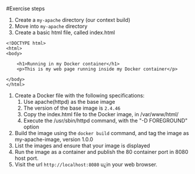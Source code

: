 #Exercise steps

1. Create a `my-apache` directory (our context build)
1. Move into `my-apache` directory
1. Create a basic html file, called index.html

```   
<!DOCTYPE html>
<html>
<body>

    <h1>Running in my Docker container</h1>
    <p>This is my web page running inside my Docker container</p>

</body>
</html>
```
 
1. Create a Docker file with the following specifications:
   1. Use apache(httpd) as the base image
   1. The version of the base image is `2.4.46`
   1. Copy the index.html file to the Docker image, in /var/www/html/
   1. Execute the /usr/sbin/httpd command, with the "-D FOREGROUND" option
1. Build the image using the `docker build` command, and tag the image as my-apache-image, version 1.0.0
1. List the images and ensure that your image is displayed
1. Run the image as a container and publish the 80 container port in 8080 host port. 
1. Visit the url `http://localhost:8080` u¿in your web browser.

